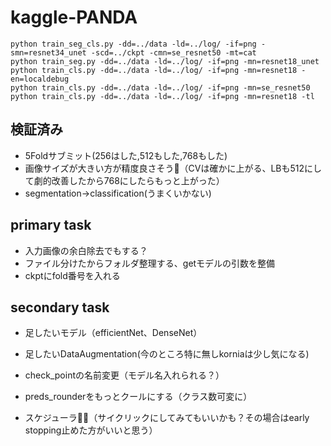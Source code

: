 # kaggle-PANDA

```
python train_seg_cls.py -dd=../data -ld=../log/ -if=png -smn=resnet34_unet -scd=../ckpt -cmn=se_resnet50 -mt=cat
python train_seg.py -dd=../data -ld=../log/ -if=png -mn=resnet18_unet
python train_cls.py -dd=../data -ld=../log/ -if=png -mn=resnet18 -en=localdebug
python train_cls.py -dd=../data -ld=../log/ -if=png -mn=se_resnet50
python train_cls.py -dd=../data -ld=../log/ -if=png -mn=resnet18 -tl
```

## 検証済み
* 5Foldサブミット(256はした,512もした,768もした)
* 画像サイズが大きい方が精度良さそう（CVは確かに上がる、LBも512にして劇的改善したから768にしたらもっと上がった）
* segmentation→classification(うまくいかない)

## primary task
* 入力画像の余白除去でもする？
* ファイル分けたからフォルダ整理する、getモデルの引数を整備
* ckptにfold番号を入れる

## secondary task
* 足したいモデル（efficientNet、DenseNet）
* 足したいDataAugmentation(今のところ特に無しkorniaは少し気になる)

* check_pointの名前変更（モデル名入れられる？）
* preds_rounderをもっとクールにする（クラス数可変に）


* スケジューラ（サイクリックにしてみてもいいかも？その場合はearly stopping止めた方がいいと思う）

